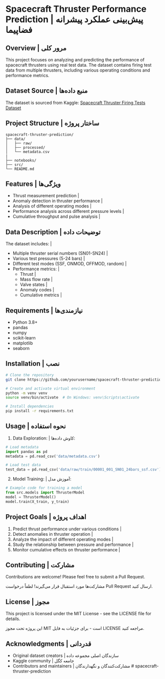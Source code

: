 # Spacecraft Thruster Performance Prediction | پیش‌بینی عملکرد پیشرانه فضاپیما

## Overview | مرور کلی
This project focuses on analyzing and predicting the performance of spacecraft thrusters using real test data. The dataset contains firing test data from multiple thrusters, including various operating conditions and performance metrics.



## Dataset Source | منبع داده‌ها
The dataset is sourced from Kaggle: [Spacecraft Thruster Firing Tests Dataset](https://www.kaggle.com/datasets/patrickfleith/spacecraft-thruster-firing-tests-dataset)



## Project Structure | ساختار پروژه
```
spacecraft-thruster-prediction/
├── data/
│   ├── raw/           
│   ├── processed/     
│   └── metadata.csv 
|  
├── notebooks/         
├── src/              
└── README.md         
```

## Features | ویژگی‌ها
- Thrust measurement prediction | 
- Anomaly detection in thruster performance |
- Analysis of different operating modes | 
- Performance analysis across different pressure levels | 
- Cumulative throughput and pulse analysis | 

## Data Description | توضیحات داده
The dataset includes: | 
- Multiple thruster serial numbers (SN01-SN24) | 
- Various test pressures (5-24 bars) |
- Different test modes (SSF, ONMOD, OFFMOD, random) | 
- Performance metrics: | 
  - Thrust |
  - Mass flow rate | 
  - Valve states | 
  - Anomaly codes | 
  - Cumulative metrics | 

## Requirements | نیازمندی‌ها
- Python 3.8+
- pandas
- numpy
- scikit-learn
- matplotlib
- seaborn

## Installation | نصب
```bash
# Clone the repository
git clone https://github.com/yourusername/spacecraft-thruster-prediction.git

# Create and activate virtual environment
python -m venv venv
source venv/bin/activate  # On Windows: venv\Scripts\activate

# Install dependencies
pip install -r requirements.txt
```

## Usage | نحوه استفاده
1. Data Exploration: | کاوش داده‌ها:
```python
# Load metadata
import pandas as pd
metadata = pd.read_csv('data/metadata.csv')

# Load test data
test_data = pd.read_csv('data/raw/train/00001_001_SN01_24bars_ssf.csv')
```

2. Model Training: | آموزش مدل:
```python
# Example code for training a model
from src.models import ThrusterModel
model = ThrusterModel()
model.train(X_train, y_train)
```

## Project Goals | اهداف پروژه
1. Predict thrust performance under various conditions | 
2. Detect anomalies in thruster operation | 
3. Analyze the impact of different operating modes | 
4. Study the relationship between pressure and performance | 
5. Monitor cumulative effects on thruster performance | 

## Contributing | مشارکت
Contributions are welcome! Please feel free to submit a Pull Request.

مشارکت‌ها مورد استقبال قرار می‌گیرند! لطفاً درخواست Pull Request ارسال کنید.

## License | مجوز
This project is licensed under the MIT License - see the LICENSE file for details.

این پروژه تحت مجوز MIT است - برای جزئیات به فایل LICENSE مراجعه کنید.

## Acknowledgments | قدردانی
- Original dataset creators | سازندگان اصلی مجموعه داده
- Kaggle community | جامعه کگل
- Contributors and maintainers | مشارکت‌کنندگان و نگهدارندگان
#   s p a c e c r a f t - t h r u s t e r - p r e d i c t i o n 
 
 